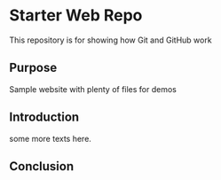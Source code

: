 # Starter Web Repo

This repository is for showing how Git and GitHub work

## Purpose

Sample website with plenty of files for demos

## Introduction

some more texts here.

## Conclusion
